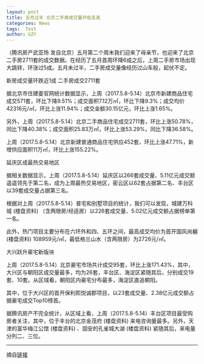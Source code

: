 ```yaml
---
layout: post
title: 五月过半 北京二手房成交量开低走高
categories: News
tags:  Test
author: GZY
---
```


（腾讯房产武亚玲 发自北京）五月第二个周末我们迎来了母亲节，也迎来了北京二手房2711套的成交数据。在经历了五月首周环降6成之后，上周二手房市场出现大跳转，环涨过5成。五月未过半，二手房成交量像经历过山车般，起伏不定。

新房成交量环跌近1成 二手房成交2711套

据北京市住建委官网统计数据显示，上周（2017.5.8-5.14）北京市新建商品住宅成交571套，环比下降9.51%；成交面积7.12万㎡，环比下降9.3%；成交均价42316元/㎡，环比上涨11.94%；成交金额30.15亿元，环比上涨1.65%。

另外，上周（2017.5.8-5.14）北京二手商品住宅成交2711套，环比上涨50.78%，同比下降40.38%；成交面积25.83万㎡，环比上涨53.29%，同比下降36.58%。

上周（2017.5.8-5.14）北京新建普通商品住宅供应452套，环比上涨47.71%，新增供应面积11万㎡，环比上涨155.22%。

延庆区成最热交易地区

据相关数据显示，上周（2017.5.8-5.14）延庆区以266套成交量、5.11亿元成交额遥遥领先于第二名，成为上周最热交易地区，密云区以62套占据第二名、丰台区以39套成交量占据第三名。

根据对上周（2017.5.8-5.14）普宅和别墅项目的统计，我们可以发现，城建万科城 (楼盘资料) （含两限房/经适房）以226套成交量、5.02亿元成交额占据榜单第一名。

此外，热门项目主要分布在六环外和四、五环之间，最高成交均价为首开国风尚樾 (楼盘资料) 108959元/㎡，最低格兰山水（含两限房）为2726元/㎡。

大兴跃升豪宅新版块

上周（2017.5.8-5.14）北京豪宅市场共计成交95套，环比上涨171.43%，其中，大兴区与朝阳区成交量最多，均为26套，丰台区、海淀区紧随其后，分别成交19套、10套。从区域看，朝阳区内豪宅分布最多，海淀区直追朝阳。

其中，位于大兴区的首开保利熙悦诚郡项目，以23套成交量、2.38亿元成交额占据豪宅成交Top10榜首。

据腾讯房产不完全统计，从区域上看，上周（2017.5.8-5.14）丰台区项目最受购房者关注，其中，位于丰台的北京金茂府 (楼盘资料) 来电咨询量最多。另外，天津的富华梅江公馆 (楼盘资料) 、固安的孔雀城大湖 (楼盘资料) 紧随其后，来电量分列二、三位。

*****

摘自[链接](http://house.qq.com/a/20170516/007857.htm)